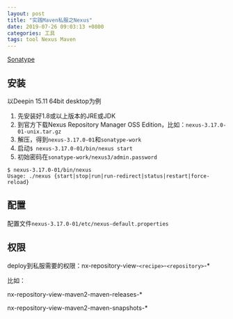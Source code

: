 ```yaml
---
layout: post
title: "实践Maven私服之Nexus"
date: 2019-07-26 09:03:13 +0800
categories: 工具
tags: tool Nexus Maven
---
```


[Sonatype](https://www.sonatype.com/) 

## 安装

以Deepin 15.11 64bit desktop为例

1. 先安装好1.8或以上版本的JRE或JDK
2. 到官方下载Nexus Repository Manager OSS Edition，比如：`nexus-3.17.0-01-unix.tar.gz`
3. 解压，得到`nexus-3.17.0-01`和`sonatype-work`
4. 启动`$ nexus-3.17.0-01/bin/nexus start`
5. 初始密码在`sonatype-work/nexus3/admin.password`

```shell
$ nexus-3.17.0-01/bin/nexus 
Usage: ./nexus {start|stop|run|run-redirect|status|restart|force-reload}
```

## 配置

配置文件`nexus-3.17.0-01/etc/nexus-default.properties`

## 权限

deploy到私服需要的权限：nx-repository-view-`<recipe>`-`<repository>`-*

比如：

nx-repository-view-maven2-maven-releases-*

nx-repository-view-maven2-maven-snapshots-*